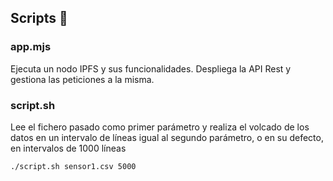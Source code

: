 ## Scripts 📄

### app.mjs

Ejecuta un nodo IPFS y sus funcionalidades. Despliega la API Rest y gestiona
las peticiones a la misma.

### script.sh

Lee el fichero pasado como primer parámetro y realiza el volcado de los datos
en un intervalo de líneas igual al segundo parámetro, o en su defecto, en
intervalos de 1000 líneas

```
./script.sh sensor1.csv 5000
```
